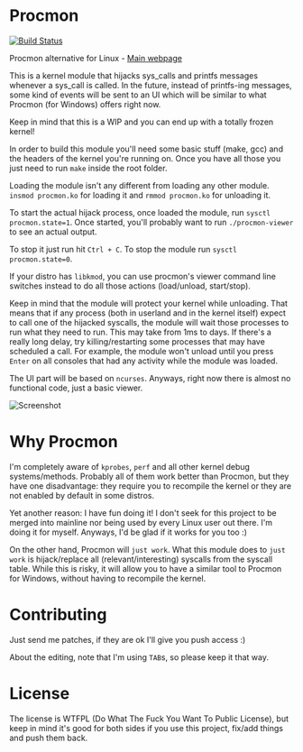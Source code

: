 Procmon
=======

[![Build Status](https://drone.io/github.com/alexandernst/procmon/status.png)](https://drone.io/github.com/alexandernst/procmon/latest)

Procmon alternative for Linux - [Main webpage](http://alexandernst.github.io/procmon "Procmon's Homepage")


This is a kernel module that hijacks sys_calls and printfs messages whenever a 
sys_call is called. In the future, instead of printfs-ing messages, some kind 
of events will be sent to an UI which will be similar to what Procmon (for 
Windows) offers right now.

Keep in mind that this is a WIP and you can end up with a totally frozen 
kernel!

In order to build this module you'll need some basic stuff (make, gcc) and the 
headers of the kernel you're running on. Once you have all those you just need
to run ```make``` inside the root folder.

Loading the module isn't any different from loading any other module. 
```insmod procmon.ko``` for loading it and ```rmmod procmon.ko``` for 
unloading it.

To start the actual hijack process, once loaded the module, run 
```sysctl procmon.state=1```. Once started, you'll probably want to run 
```./procmon-viewer``` to see an actual output.

To stop it just run hit ```Ctrl + C```. To stop the module run 
```sysctl procmon.state=0```.

If your distro has ```libkmod```, you can use procmon's viewer command line
switches instead to do all those actions (load/unload, start/stop).

Keep in mind that the module will protect your kernel while unloading. That 
means that if any process (both in userland and in the kernel itself) expect 
to call one of the hijacked syscalls, the module will wait those processes to 
run what they need to run. This may take from 1ms to days. If there's a really 
long delay, try killing/restarting some processes that may have scheduled a 
call. For example, the module won't unload until you press ```Enter``` on all 
consoles that had any activity while the module was loaded.

The UI part will be based on ```ncurses```. Anyways, right now there is almost
no functional code, just a basic viewer.

![Screenshot](https://raw.github.com/alexandernst/procmon/screenshots/screenshot1.jpeg)

Why Procmon
=======

I'm completely aware of ```kprobes```, ```perf``` and all other kernel debug 
systems/methods. Probably all of them work better than Procmon, but they have 
one disadvantage: they require you to recompile the kernel or they are not 
enabled by default in some distros.

Yet another reason: I have fun doing it! I don't seek for this project to be 
merged into mainline nor being used by every Linux user out there. I'm doing 
it for myself. Anyways, I'd be glad if it works for you too :)

On the other hand, Procmon will ```just work```.
What this module does to ```just work``` is hijack/replace all 
(relevant/interesting) syscalls from the syscall table. While this is risky, 
it will allow you to have a similar tool to Procmon for Windows, without having
to recompile the kernel.

Contributing
=======

Just send me patches, if they are ok I'll give you push access :)

About the editing, note that I'm using ```TAB```s, so please keep it that way.

License
=======

The license is WTFPL (Do What The Fuck You Want To Public License), but keep
in mind it's good for both sides if you use this project, fix/add things and
push them back.